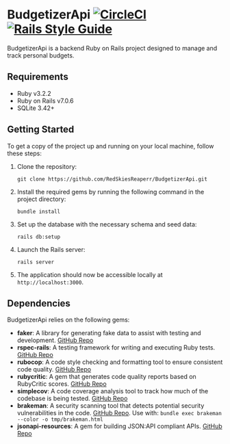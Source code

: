# BudgetizerApi [![CircleCI](https://dl.circleci.com/status-badge/img/gh/RedSkiesReaperr/BudgetizerApi/tree/main.svg?style=svg&circle-token=fc9e7827ec863982becbe2ea066bc5d218f12789)](https://dl.circleci.com/status-badge/redirect/gh/RedSkiesReaperr/BudgetizerApi/tree/main) [![Rails Style Guide](https://img.shields.io/badge/code_style-rubocop-brightgreen.svg)](https://github.com/rubocop/rubocop-rails)

BudgetizerApi is a backend Ruby on Rails project designed to manage and track personal budgets.

## Requirements

- Ruby v3.2.2
- Ruby on Rails v7.0.6
- SQLite 3.42+

## Getting Started

To get a copy of the project up and running on your local machine, follow these steps:

1. Clone the repository:
    ```shell
    git clone https://github.com/RedSkiesReaperr/BudgetizerApi.git
    ```

2. Install the required gems by running the following command in the project directory:
    ```shell
    bundle install
    ```

3. Set up the database with the necessary schema and seed data:
    ```shell
    rails db:setup
    ```

4. Launch the Rails server:
    ```shell
    rails server
    ```

5. The application should now be accessible locally at `http://localhost:3000`.

## Dependencies

BudgetizerApi relies on the following gems:

- **faker**: A library for generating fake data to assist with testing and
  development. [GitHub Repo](https://github.com/faker-ruby/faker)
- **rspec-rails**: A testing framework for writing and executing Ruby
  tests. [GitHub Repo](https://github.com/rspec/rspec-rails)
- **rubocop**: A code style checking and formatting tool to ensure consistent code
  quality. [GitHub Repo](https://github.com/rubocop/rubocop)
- **rubycritic**: A gem that generates code quality reports based on RubyCritic
  scores. [GitHub Repo](https://github.com/whitesmith/rubycritic)
- **simplecov**: A code coverage analysis tool to track how much of the codebase is being
  tested. [GitHub Repo](https://github.com/simplecov-ruby/simplecov)
- **brakeman**: A security scanning tool that detects potential security vulnerabilities in the
  code. [GitHub Repo](https://github.com/presidentbeef/brakeman). Use with: `bundle exec brakeman --color -o tmp/brakeman.html`
- **jsonapi-resources**: A gem for building JSON:API compliant APIs. [GitHub Repo](https://github.com/cerebris/jsonapi-resources)